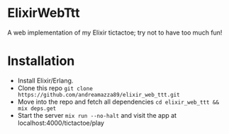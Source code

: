 # ElixirWebTtt

A web implementation of my Elixir tictactoe; try not to have too much fun!

# Installation

- Install Elixir/Erlang.
- Clone this repo `git clone https://github.com/andreamazza89/elixir_web_ttt.git`
- Move into the repo and fetch all dependencies `cd elixir_web_ttt && mix deps.get`
- Start the server `mix run --no-halt` and visit the app at localhost:4000/tictactoe/play
